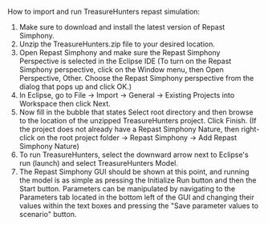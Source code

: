 How to import and run TreasureHunters repast simulation:
1) Make sure to download and install the latest version of Repast Simphony.
2) Unzip the TreasureHunters.zip file to your desired location.
3) Open Repast Simphony and make sure the Repast Simphony Perspective is selected in the Eclipse IDE (To turn on the Repast Simphony perspective, click on the Window menu, then Open Perspective, Other. Choose the Repast Simphony perspective from the dialog that pops up and click OK.)
4) In Eclipse, go to File -> Import -> General -> Existing Projects into Workspace then click Next.
5) Now fill in the bubble that states Select root directory and then browse to the location of the unzipped TreasureHunters project. Click Finish. (If the project does not already have a Repast Simphony Nature, then right-click on the root project folder -> Repast Simphony -> Add Repast Simphony Nature)
6) To run TreasureHunters, select the downward arrow next to Eclipse's run (launch) and select TreasureHunters Model.
7) The Repast Simphony GUI should be shown at this point, and running the model is as simple as pressing the Initialize Run button and then the Start button. Parameters can be manipulated by navigating to the Parameters tab located in the bottom left of the GUI and changing their values within the text boxes and pressing the "Save parameter values to scenario" button.